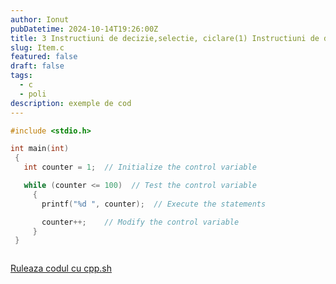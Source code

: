 ```yaml
---
author: Ionut
pubDatetime: 2024-10-14T19:26:00Z 
title: 3 Instructiuni de decizie,selectie, ciclare(1) Instructiuni de decizie,selectie, ciclare Tip0124 Item.c
slug: Item.c
featured: false
draft: false
tags:
  - c
  - poli
description: exemple de cod
---
```

```c
#include <stdio.h>

int main(int) 
 {
   int counter = 1;  // Initialize the control variable

   while (counter <= 100)  // Test the control variable
     {
       printf("%d ", counter);  // Execute the statements

       counter++;    // Modify the control variable
     }
 }



```
<a href='https://cpp.sh/?source=%23include+%3Cstdio.h%3E%0D%0A%0D%0Aint+main%28int%29+%0D%0A+%7B%0D%0A+++int+counter+%3D+1%3B++%2F%2F+Initialize+the+control+variable%0D%0A%0D%0A+++while+%28counter+%3C%3D+100%29++%2F%2F+Test+the+control+variable%0D%0A+++++%7B%0D%0A+++++++printf%28%22%25d+%22%2C+counter%29%3B++%2F%2F+Execute+the+statements%0D%0A%0D%0A+++++++counter%2B%2B%3B++++%2F%2F+Modify+the+control+variable%0D%0A+++++%7D%0D%0A+%7D%0D%0A%0D%0A%0D%0A' target='_blank'> Ruleaza codul cu cpp.sh </a>